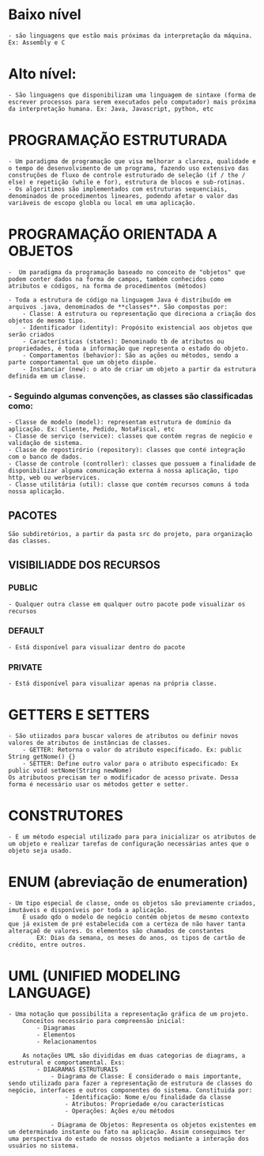 # Baixo nível 
    - são linguagens que estão mais próximas da interpretação da máquina. Ex: Assembly e C

# Alto nível:
    - São linguagens que disponibilizam uma linguagem de sintaxe (forma de escrever processos para serem executados pelo computador) mais próxima da interpretação humana. Ex: Java, Javascript, python, etc

# PROGRAMAÇÃO ESTRUTURADA
    - Um paradigma de programação que visa melhorar a clareza, qualidade e o tempo de desenvolvimento de um programa, fazendo uso extensivo das construções de fluxo de controle estruturado de seleção (if / the / else) e repetição (while e for), estrutura de blocos e sub-rotinas.
    - Os algoritimos são implementados com estruturas sequenciais, denominados de procedimentos lineares, podendo afetar o valor das variáveis de escopo globla ou local em uma aplicação.

# PROGRAMAÇÃO ORIENTADA A OBJETOS
    -  Um paradigma da programação baseado no conceito de "objetos" que podem conter dados na forma de campos, também conhecidos como atributos e códigos, na forma de procedimentos (métodos)
    
    - Toda a estrutura de código na linguagem Java é distribuído em arquivos .java, denominados de **classes**. São compostas por:
        - Classe: A estrutura ou representação que direciona a criação dos objetos de mesmo tipo.
        - Identificador (identity): Propósito existencial aos objetos que serão criados
        - Características (states): Denominado tb de atributos ou propriedades, é toda a informação que representa o estado do objeto.
        - Comportamentos (behavior): São as ações ou métodos, sendo a parte comportamental que um objeto dispõe.
        - Instanciar (new): o ato de criar um objeto a partir da estrutura definida em um classe.

### - Seguindo algumas convenções, as classes são classificadas como:
    - Classe de modelo (model): representam estrutura de domínio da aplicação. Ex: Cliente, Pedido, NotaFiscal, etc
    - Classe de serviço (service): classes que contém regras de negócio e validação de sistema.
    - Classe de repostirório (repository): classes que conté integração com o banco de dados.
    - Classe de controle (controller): classes que possuem a finalidade de disponibilizar alguma comunicação externa á nossa aplicação, tipo http, web ou werbservices.
    - Classe utilitária (util): classe que contém recursos comuns á toda nossa aplicação.

## PACOTES
    São subdiretórios, a partir da pasta src do projeto, para organização das classes.

## VISIBILIADDE DOS RECURSOS
### PUBLIC 
    - Qualquer outra classe em qualquer outro pacote pode visualizar os recursos

### DEFAULT
    - Está disponível para visualizar dentro do pacote

### PRIVATE
    - Está disponível para visualizar apenas na própria classe.

# GETTERS E SETTERS
    - São utiizados para buscar valores de atributos ou definir novos valores de atributos de instâncias de classes.
        - GETTER: Retorna o valor do atributo específicado. Ex: public String getNome() {}
        - SETTER: Define outro valor para o atributo especificado: Ex public void setNome(String newNome)
    Os atributoos precisam ter o modificador de acesso private. Dessa forma é necessário usar os métodos getter e setter.

# CONSTRUTORES 
    - É um método especial utilizado para para inicializar os atributos de um objeto e realizar tarefas de configuração necessárias antes que o objeto seja usado.

# ENUM (abreviação de enumeration)
    - Um tipo especial de classe, onde os objetos são previamente criados, imutáveis e disponíveis por toda a aplicação. 
        É usado qdo o modelo de negócio contém objetos de mesmo contexto que já existem de pré estabelecida com a certeza de não haver tanta alteraçaõ de valores. Os elementos são chamados de constantes
            EX: Dias da semana, os meses do anos, os tipos de cartão de crédito, entre outros.

# UML (UNIFIED MODELING LANGUAGE)
    - Uma notação que possibilita a representação gráfica de um projeto.
        Conceitos necessário para compreensão inicial:
            - Diagramas
            - Elementos
            - Relacionamentos
        
        As notações UML são divididas em duas categorias de diagrams, a estrutural e comportamental. Exs:
            - DIAGRAMAS ESTRUTURAIS
                - Diagrama de Classe: É considerado o mais importante, sendo utilizado para fazer a representação de estrutura de classes do negócio, interfaces e outros componentes do sistema. Constituida por: 
                    - Identificação: Nome e/ou finalidade da classe
                    - Atributos: Propriedade e/ou características
                    - Operações: Ações e/ou métodos
                    
                - Diagrama de Objetos: Representa os objetos existentes em um determinado instante ou fato na aplicação. Assim conseguimos ter uma perspectiva do estado de nossos objetos mediante a interação dos usuários no sistema.

